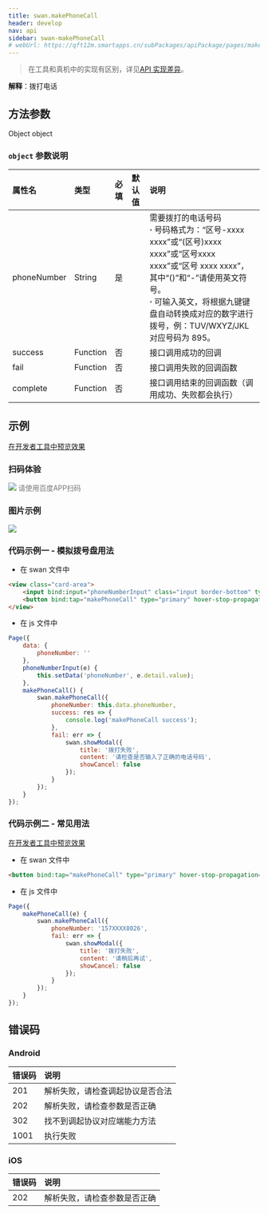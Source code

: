 ```yaml
---
title: swan.makePhoneCall
header: develop
nav: api
sidebar: swan-makePhoneCall
# webUrl: https://qft12m.smartapps.cn/subPackages/apiPackage/pages/makePhoneCall/makePhoneCall
---
```


 

> 在工具和真机中的实现有区别，详见[API 实现差异](https://smartprogram.baidu.com/docs/develop/devtools/diff/)。

**解释**：拨打电话

## 方法参数 

Object object

###  `object` 参数说明  

|属性名 |类型  |必填 | 默认值 |说明|
|:---- |:---- |:---- |:----|:----|
|phoneNumber | String | 是  | | 需要拨打的电话号码<br> **·** 号码格式为：“区号-xxxx xxxx”或“(区号)xxxx xxxx”或“区号xxxx xxxx”或“区号 xxxx xxxx”，其中“()”和“-”请使用英文符号。<br> **·** 可输入英文，将根据九键键盘自动转换成对应的数字进行拨号，例：TUV/WXYZ/JKL 对应号码为 895。|
|success| Function  |  否  | | 接口调用成功的回调|
|fail  |  Function  |  否 | | 接口调用失败的回调函数|
|complete  |  Function |   否 | |  接口调用结束的回调函数（调用成功、失败都会执行）|

## 示例

<a href="swanide://fragment/23c19e36b684e173b54a541c4d5903eb1581073398204" title="在开发者工具中预览效果" target="_self">在开发者工具中预览效果</a>

### 扫码体验

<div class='scan-code-container'>
    <img src="https://b.bdstatic.com/miniapp/assets/images/doc_demo/makePhoneCall.png" class="demo-qrcode-image" />
    <font color=#777 12px>请使用百度APP扫码</font>
</div>

### 图片示例
<div class="m-doc-custom-examples">
    <div class="m-doc-custom-examples-correct">
        <img src="https://b.bdstatic.com/miniapp/images/makePhoneCall.gif">
    </div>
    <div class="m-doc-custom-examples-correct">
        <img src=" ">
    </div>
    <div class="m-doc-custom-examples-correct">
        <img src=" ">
    </div>     
</div>
 

###  代码示例一 - 模拟拨号盘用法

* 在 swan 文件中

```html
<view class="card-area">
    <input bind:input="phoneNumberInput" class="input border-bottom" type="number" placeholder="请输入电话号码"/>
    <button bind:tap="makePhoneCall" type="primary" hover-stop-propagation="true">拨打</button>
</view>
```

* 在 js 文件中

```js
Page({
    data: {
        phoneNumber: ''
    },
    phoneNumberInput(e) {
        this.setData('phoneNumber', e.detail.value);
    },
    makePhoneCall() {
        swan.makePhoneCall({
            phoneNumber: this.data.phoneNumber,
            success: res => {
                console.log('makePhoneCall success');
            },
            fail: err => {
                swan.showModal({
                    title: '拨打失败',
                    content: '请检查是否输入了正确的电话号码',
                    showCancel: false
                });
            }
        });
    }
});
```

###  代码示例二 - 常见用法

<a href="swanide://fragment/e2752d6bc240e6c465960c5aeefe12da1581076166683" title="在开发者工具中预览效果" target="_self">在开发者工具中预览效果</a>

* 在 swan 文件中

```html
<button bind:tap="makePhoneCall" type="primary" hover-stop-propagation="true">拨打商家电话</button>
```

* 在 js 文件中

```js
Page({
    makePhoneCall(e) {
        swan.makePhoneCall({
            phoneNumber: '157XXXX8026',
            fail: err => {
                swan.showModal({
                    title: '拨打失败',
                    content: '请稍后再试',
                    showCancel: false
                });
            }
        });
    }
});
```

##  错误码

###  Android

|错误码|说明|
|:--|:--|
|201|解析失败，请检查调起协议是否合法|
|202|解析失败，请检查参数是否正确|
|302|找不到调起协议对应端能力方法|
|1001|执行失败|

###  iOS

|错误码|说明|
|:--|:--|
|202|解析失败，请检查参数是否正确|

